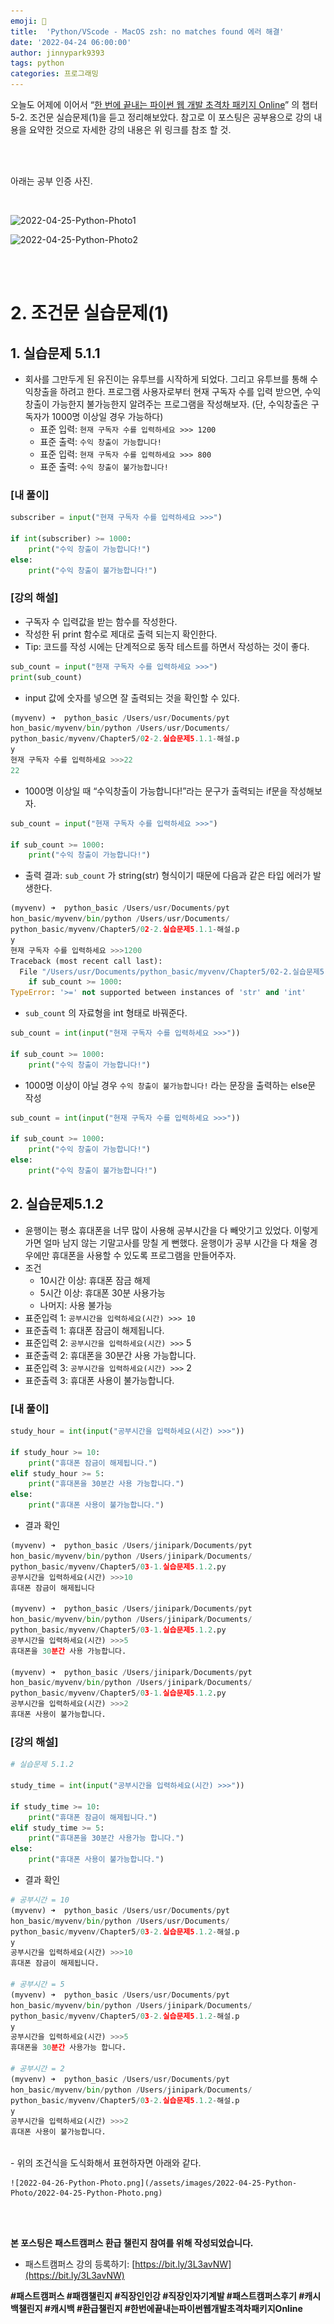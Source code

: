 ```yaml
---
emoji: 🐍
title:  'Python/VScode - MacOS zsh: no matches found 에러 해결'
date: '2022-04-24 06:00:00'
author: jinnypark9393
tags: python
categories: 프로그래밍
---
```


오늘도 어제에 이어서 “[한 번에 끝내는 파이썬 웹 개발 초격차 패키지 Online](https://fastcampus.co.kr/dev_online_pyweb)” 의 챕터 5-2. 조건문 실습문제(1)을 듣고 정리해보았다. 참고로 이 포스팅은 공부용으로 강의 내용을 요약한 것으로 자세한 강의 내용은 위 링크를 참조 할 것.

<br/><br/>

아래는 공부 인증 사진.

<br/>

![2022-04-25-Python-Photo1](/assets/images/2022-04-25-Python-Photo/2022-04-25-Python-Photo1.jpg)

![2022-04-25-Python-Photo2](/assets/images/2022-04-25-Python-Photo/2022-04-25-Python-Photo2.jpg)


<br/><br/>


# 2. 조건문 실습문제(1)

## 1. 실습문제 5.1.1

- 회사를 그만두게 된 유진이는 유투브를 시작하게 되었다. 그리고 유투브를 통해 수익창출을 하려고 한다. 프로그램 사용자로부터 현재 구독자 수를 입력 받으면, 수익 창출이 가능한지 불가능한지 알려주는 프로그램을 작성해보자. (단, 수익창출은 구독자가 1000명 이상일 경우 가능하다)
    - 표준 입력: `현재 구독자 수를 입력하세요 >>> 1200`
    - 표준 출력: `수익 창출이 가능합니다!`
    - 표준 입력: `현재 구독자 수를 입력하세요 >>> 800`
    - 표준 출력: `수익 창출이 불가능합니다!`

### [내 풀이]

```python
subscriber = input("현재 구독자 수를 입력하세요 >>>")

if int(subscriber) >= 1000:
    print("수익 창출이 가능합니다!")
else:
    print("수익 창출이 불가능합니다!")
```

### [강의 해설]

- 구독자 수 입력값을 받는 함수를 작성한다.
- 작성한 뒤 print 함수로 제대로 출력 되는지 확인한다.
- Tip: 코드를 작성 시에는 단계적으로 동작 테스트를 하면서 작성하는 것이 좋다.

```python
sub_count = input("현재 구독자 수를 입력하세요 >>>")
print(sub_count)
```

- input 값에 숫자를 넣으면 잘 출력되는 것을 확인할 수 있다.

```python
(myvenv) ➜  python_basic /Users/usr/Documents/pyt
hon_basic/myvenv/bin/python /Users/usr/Documents/
python_basic/myvenv/Chapter5/02-2.실습문제5.1.1-해설.p
y
현재 구독자 수를 입력하세요 >>>22
22
```

- 1000명 이상일 때 “수익창출이 가능합니다!”라는 문구가 출력되는 if문을 작성해보자.

```python
sub_count = input("현재 구독자 수를 입력하세요 >>>")

if sub_count >= 1000:
    print("수익 창출이 가능합니다!")
```

- 출력 결과: `sub_count` 가 string(str) 형식이기 때문에 다음과 같은 타입 에러가 발생한다.

```python
(myvenv) ➜  python_basic /Users/usr/Documents/pyt
hon_basic/myvenv/bin/python /Users/usr/Documents/
python_basic/myvenv/Chapter5/02-2.실습문제5.1.1-해설.p
y
현재 구독자 수를 입력하세요 >>>1200
Traceback (most recent call last):
  File "/Users/usr/Documents/python_basic/myvenv/Chapter5/02-2.실습문제5.1.1-해설.py", line 5, in <module>
    if sub_count >= 1000:
TypeError: '>=' not supported between instances of 'str' and 'int'
```

- `sub_count` 의 자료형을 int 형태로 바꿔준다.

```python
sub_count = int(input("현재 구독자 수를 입력하세요 >>>"))

if sub_count >= 1000:
    print("수익 창출이 가능합니다!")
```

- 1000명 이상이 아닐 경우 `수익 창출이 불가능합니다!` 라는 문장을 출력하는 else문 작성

```python
sub_count = int(input("현재 구독자 수를 입력하세요 >>>"))

if sub_count >= 1000:
    print("수익 창출이 가능합니다!")
else:
    print("수익 창출이 불가능합니다!")
```

## 2. 실습문제5.1.2

- 윤행이는 평소 휴대폰을 너무 많이 사용해 공부시간을 다 빼앗기고 있었다. 이렇게 가면 얼마 남지 않는 기말고사를 망칠 게 뻔했다. 윤행이가 공부 시간을 다 채울 경우에만 휴대폰을 사용할 수 있도록 프로그램을 만들어주자.
- 조건
    - 10시간 이상: 휴대폰 잠금 해제
    - 5시간 이상: 휴대폰 30분 사용가능
    - 나머지: 사용 불가능
- 표준입력 1: `공부시간을 입력하세요(시간) >>> 10`
- 표준출력 1: 휴대폰 잠금이 해제됩니다.
- 표준입력 2: `공부시간을 입력하세요(시간) >>>` 5
- 표준출력 2: 휴대폰을 30분간 사용 가능합니다.
- 표준입력 3: `공부시간을 입력하세요(시간) >>>` 2
- 표준출력 3: 휴대폰 사용이 불가능합니다.

### [내 풀이]

```python
study_hour = int(input("공부시간을 입력하세요(시간) >>>"))

if study_hour >= 10:
    print("휴대폰 잠금이 해제됩니다.")
elif study_hour >= 5:
    print("휴대폰을 30분간 사용 가능합니다.")
else:
    print("휴대폰 사용이 불가능합니다.")
```

- 결과 확인

```python
(myvenv) ➜  python_basic /Users/jinipark/Documents/pyt
hon_basic/myvenv/bin/python /Users/jinipark/Documents/
python_basic/myvenv/Chapter5/03-1.실습문제5.1.2.py
공부시간을 입력하세요(시간) >>>10
휴대폰 잠금이 해제됩니다

(myvenv) ➜  python_basic /Users/jinipark/Documents/pyt
hon_basic/myvenv/bin/python /Users/jinipark/Documents/
python_basic/myvenv/Chapter5/03-1.실습문제5.1.2.py
공부시간을 입력하세요(시간) >>>5
휴대폰을 30분간 사용 가능합니다.

(myvenv) ➜  python_basic /Users/jinipark/Documents/pyt
hon_basic/myvenv/bin/python /Users/jinipark/Documents/
python_basic/myvenv/Chapter5/03-1.실습문제5.1.2.py
공부시간을 입력하세요(시간) >>>2
휴대폰 사용이 불가능합니다.
```

### [강의 해설]

```python
# 실습문제 5.1.2

study_time = int(input("공부시간을 입력하세요(시간) >>>"))

if study_time >= 10:
    print("휴대폰 잠금이 해제됩니다.")
elif study_time >= 5:
    print("휴대폰을 30분간 사용가능 합니다.")
else:
    print("휴대폰 사용이 불가능합니다.")
```

- 결과 확인

```python
# 공부시간 = 10
(myvenv) ➜  python_basic /Users/usr/Documents/pyt
hon_basic/myvenv/bin/python /Users/usr/Documents/
python_basic/myvenv/Chapter5/03-2.실습문제5.1.2-해설.p
y
공부시간을 입력하세요(시간) >>>10
휴대폰 잠금이 해제됩니다.

# 공부시간 = 5
(myvenv) ➜  python_basic /Users/usr/Documents/pyt
hon_basic/myvenv/bin/python /Users/jinipark/Documents/
python_basic/myvenv/Chapter5/03-2.실습문제5.1.2-해설.p
y
공부시간을 입력하세요(시간) >>>5
휴대폰을 30분간 사용가능 합니다.

# 공부시간 = 2
(myvenv) ➜  python_basic /Users/usr/Documents/pyt
hon_basic/myvenv/bin/python /Users/jinipark/Documents/
python_basic/myvenv/Chapter5/03-2.실습문제5.1.2-해설.p
y
공부시간을 입력하세요(시간) >>>2
휴대폰 사용이 불가능합니다.
```
<br/>
- 위의 조건식을 도식화해서 표현하자면 아래와 같다.
    
    ![2022-04-26-Python-Photo.png](/assets/images/2022-04-25-Python-Photo/2022-04-25-Python-Photo.png)
    
<br/><br/>

**본 포스팅은 패스트캠퍼스 환급 챌린지 참여를 위해 작성되었습니다.**

- 패스트캠퍼스 강의 등록하기: [https://bit.ly/3L3avNW](https://bit.ly/3L3avNW)

**#패스트캠퍼스 #패캠챌린지 #직장인인강 #직장인자기계발 #패스트캠퍼스후기 #캐시백챌린지 #캐시백 #환급챌린지 #한번에끝내는파이썬웹개발초격차패키지Online**